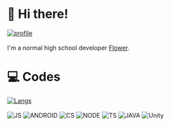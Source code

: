 # 👋 Hi there!
[![profile](https://github-readme-stats.vercel.app/api?username=parkym0917&show_icons=true&theme=tokyonight)]()<br><br>
I'm a normal high school developer [Flower](https://flower.msub.kr).


# 💻 Codes
[![Langs](https://github-readme-stats.vercel.app/api/top-langs/?username=parkym0917&layout=compact&hide=css,xml&theme=tokyonight)]()<br><br>
<img alt="JS" src="https://img.shields.io/badge/JavaScript-f7df1e?style=flat-square&logo=javascript&logoColor=white" />
<img alt="ANDROID" src="https://img.shields.io/badge/Android-3ddc84?style=flat-square&logo=android&logoColor=white" />
<img alt="CS" src="https://img.shields.io/badge/C%23-23912?style=flat-square&logo=c%20sharp&logoColor=white" />
<img alt="NODE" src="https://img.shields.io/badge/Node.js-339933?style=flat-square&logo=node.js&logoColor=white" />
<img alt="TS" src="https://img.shields.io/badge/TypeScript-007ACC?style=flat-square&logo=typescript&logoColor=white" />
<img alt="JAVA" src="https://img.shields.io/badge/Java-00758f?style=flat-square&logo=java&logoColor=white" />
<img alt="Unity" src="https://img.shields.io/badge/Unity-000000?style=flat-square&logo=unity&logoColor=white" />

